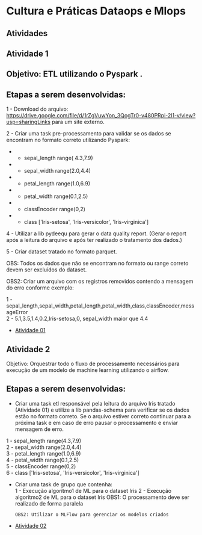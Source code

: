 # Cultura e Práticas Dataops e Mlops

## Atividades

## Atividade 1

## Objetivo: ETL utilizando o Pyspark .

## Etapas a serem desenvolvidas:

1 - Download do arquivo: https://drive.google.com/file/d/1rZgVuwYon_3QogTr0-v480PRpi-2l1-v/view?usp=sharingLinks para um site externo.   

2 - Criar uma task pre-processamento para validar se os dados se encontram no formato correto utilizando Pyspark:   

 * - sepal_length range( 4.3,7.9)  
 * - sepal_width range(2.0,4.4)  
 * - petal_length range(1.0,6.9)  
 * - petal_width range(0.1,2.5)   
 * - classEncoder range(0,2)   
 * - class ['Iris-setosa', 'Iris-versicolor', 'Iris-virginica']   
     
4 - Utilizar a lib pydeequ para gerar o data quality report. (Gerar o report após a leitura do arquivo e após ter realizado o tratamento dos dados.)

5 - Criar dataset tratado no formato parquet.    

OBS: Todos os dados que não se encontram no formato ou range correto devem ser excluídos do dataset.   

OBS2: Criar um arquivo com os registros removidos contendo a mensagem do erro conforme exemplo:   

1 - sepal_length,sepal_width,petal_length,petal_width,class,classEncoder,messageError     
2 - 5.1,3.5,1.4,0.2,Iris-setosa,0, sepal_width maior que 4.4    

- [Atividade 01](./Trabalho_01/)  


## Atividade 2   

Objetivo: Orquestrar todo o fluxo de processamento necessários para execução de um modelo de machine learning utilizando o airflow.   

## Etapas a serem desenvolvidas:   

- Criar uma task etl responsável pela leitura do arquivo Iris tratado (Atividade 01) e utilize a lib pandas-schema para verificar se os dados estão no formato correto. Se o arquivo estiver correto continuar para a próxima task e em caso de erro pausar o processamento e enviar mensagem de erro.   
 
 1 - sepal_length range(4.3,7.9)    
 2 - sepal_width range(2.0,4.4)     
 3 - petal_length range(1.0,6.9)   
 4 - petal_width range(0.1,2.5)    
 5 - classEncoder range(0,2)   
 6 - class ['Iris-setosa', 'Iris-versicolor', 'Iris-virginica']   
   
- Criar uma task de grupo que contenha:   
1 - Execução algoritmo1 de ML para o dataset Iris
2 - Execução algoritmo2 de ML para o dataset Iris
      OBS1: O processamento deve ser realizado de forma paralela

      OBS2: Utilizar o MLFlow para gerenciar os modelos criados

- [Atividade 02](./Trabalho_02/)

